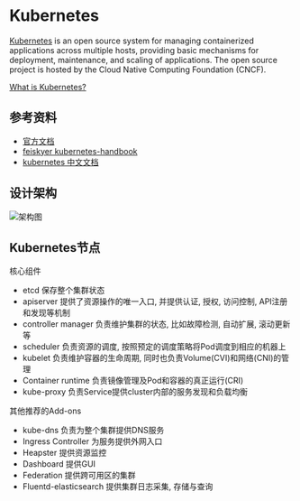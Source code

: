 # Kubernetes

[Kubernetes](https://kubernetes.io/docs/home) is an open source system for managing containerized applications across multiple hosts, providing basic mechanisms for deployment, maintenance, and scaling of applications. The open source project is hosted by the Cloud Native Computing Foundation (CNCF).

[What is Kubernetes?](https://kubernetes.io/docs/concepts/overview/what-is-kubernetes/)

## 参考资料

- [官方文档](https://kubernetes.io/docs)
- [feiskyer kubernetes-handbook](https://github.com/feiskyer/kubernetes-handbook)
- [kubernetes 中文文档](https://www.kubernetes.org.cn/docs)

## 设计架构

![架构图](https://raw.githubusercontent.com/kubernetes/kubernetes/release-1.2/docs/design/architecture.png)

## Kubernetes节点

核心组件

- etcd 保存整个集群状态
- apiserver 提供了资源操作的唯一入口, 并提供认证, 授权, 访问控制, API注册和发现等机制
- controller manager 负责维护集群的状态, 比如故障检测, 自动扩展, 滚动更新等
- scheduler 负责资源的调度, 按照预定的调度策略将Pod调度到相应的机器上
- kubelet 负责维护容器的生命周期, 同时也负责Volume(CVI)和网络(CNI)的管理
- Container runtime 负责镜像管理及Pod和容器的真正运行(CRI)
- kube-proxy 负责Service提供cluster内部的服务发现和负载均衡

其他推荐的Add-ons

- kube-dns 负责为整个集群提供DNS服务
- Ingress Controller 为服务提供外网入口
- Heapster 提供资源监控
- Dashboard 提供GUI
- Federation 提供跨可用区的集群
- Fluentd-elasticsearch 提供集群日志采集, 存储与查询
